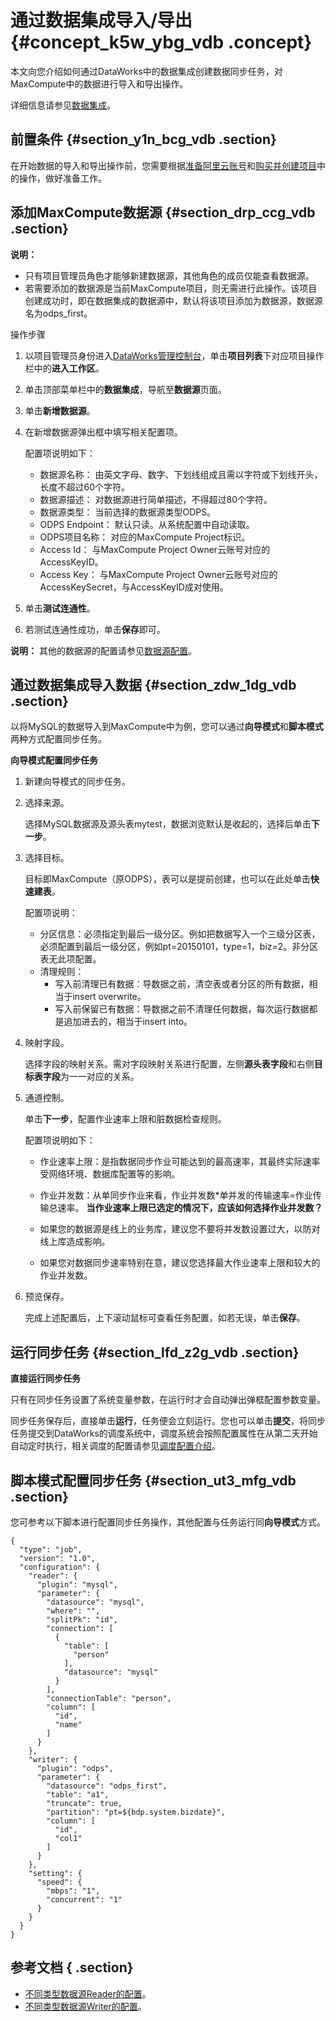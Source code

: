 # 通过数据集成导入/导出 {#concept_k5w_ybg_vdb .concept}

本文向您介绍如何通过DataWorks中的数据集成创建数据同步任务，对MaxCompute中的数据进行导入和导出操作。

详细信息请参见[数据集成](https://www.alibabacloud.com/help/zh/doc-detail/72961.htm)。

## 前置条件 {#section_y1n_bcg_vdb .section}

在开始数据的导入和导出操作前，您需要根据[准备阿里云账号](../../../../intl.zh-CN/准备工作/准备阿里云账号.md)和[购买并创建项目](../../../../intl.zh-CN/准备工作/创建项目.md)中的操作，做好准备工作。

## 添加MaxCompute数据源 {#section_drp_ccg_vdb .section}

**说明：** 

-   只有项目管理员角色才能够新建数据源，其他角色的成员仅能查看数据源。
-   若需要添加的数据源是当前MaxCompute项目，则无需进行此操作。该项目创建成功时，即在数据集成的数据源中，默认将该项目添加为数据源，数据源名为odps\_first。

操作步骤

1.  以项目管理员身份进入[DataWorks管理控制台](https://workbench.data.aliyun.com/console?spm=a2c4g.11186623.2.7.bBZHDz)，单击**项目列表**下对应项目操作栏中的**进入工作区**。
2.  单击顶部菜单栏中的**数据集成**，导航至**数据源**页面。
3.  单击**新增数据源**。
4.  在新增数据源弹出框中填写相关配置项。

    配置项说明如下：

    -   数据源名称： 由英文字母、数字、下划线组成且需以字符或下划线开头，长度不超过60个字符。
    -   数据源描述： 对数据源进行简单描述，不得超过80个字符。
    -   数据源类型： 当前选择的数据源类型ODPS。
    -   ODPS Endpoint： 默认只读。从系统配置中自动读取。
    -   ODPS项目名称： 对应的MaxCompute Project标识。
    -   Access Id： 与MaxCompute Project Owner云账号对应的AccessKeyID。
    -   Access Key： 与MaxCompute Project Owner云账号对应的AccessKeySecret，与AccessKeyID成对使用。
5.  单击**测试连通性**。
6.  若测试连通性成功，单击**保存**即可。

**说明：** 其他的数据源的配置请参见[数据源配置](https://www.alibabacloud.com/help/zh/faq-list/72788.htm)。

## 通过数据集成导入数据 {#section_zdw_1dg_vdb .section}

以将MySQL的数据导入到MaxCompute中为例，您可以通过**向导模式**和**脚本模式**两种方式配置同步任务。

**向导模式配置同步任务**

1.  新建向导模式的同步任务。
2.  选择来源。

    选择MySQL数据源及源头表mytest，数据浏览默认是收起的，选择后单击**下一步**。

3.  选择目标。

    目标即MaxCompute（原ODPS），表可以是提前创建，也可以在此处单击**快速建表**。

    配置项说明：

    -   分区信息：必须指定到最后一级分区。例如把数据写入一个三级分区表，必须配置到最后一级分区，例如pt=20150101，type=1，biz=2。非分区表无此项配置。
    -   清理规则：
        -   写入前清理已有数据：导数据之前，清空表或者分区的所有数据，相当于insert overwrite。
        -   写入前保留已有数据：导数据之前不清理任何数据，每次运行数据都是追加进去的，相当于insert into。
4.  映射字段。

    选择字段的映射关系。需对字段映射关系进行配置，左侧**源头表字段**和右侧**目标表字段**为一一对应的关系。

5.  通道控制。

    单击**下一步**，配置作业速率上限和脏数据检查规则。

    配置项说明如下：

    -   作业速率上限：是指数据同步作业可能达到的最高速率，其最终实际速率受网络环境、数据库配置等的影响。
    -   作业并发数：从单同步作业来看，作业并发数\*单并发的传输速率=作业传输总速率。
    **当作业速率上限已选定的情况下，应该如何选择作业并发数？**

    -   如果您的数据源是线上的业务库，建议您不要将并发数设置过大，以防对线上库造成影响。
    -   如果您对数据同步速率特别在意，建议您选择最大作业速率上限和较大的作业并发数。
6.  预览保存。

    完成上述配置后，上下滚动鼠标可查看任务配置，如若无误，单击**保存**。


## 运行同步任务 {#section_lfd_z2g_vdb .section}

**直接运行同步任务**

只有在同步任务设置了系统变量参数，在运行时才会自动弹出弹框配置参数变量。

同步任务保存后，直接单击**运行**，任务便会立刻运行。您也可以单击**提交**，将同步任务提交到DataWorks的调度系统中，调度系统会按照配置属性在从第二天开始自动定时执行，相关调度的配置请参见[调度配置介绍](https://www.alibabacloud.com/help/zh/doc-detail/85307.htm)。

## 脚本模式配置同步任务 {#section_ut3_mfg_vdb .section}

您可参考以下脚本进行配置同步任务操作，其他配置与任务运行同**向导模式**方式。

```
{
  "type": "job",
  "version": "1.0",
  "configuration": {
    "reader": {
      "plugin": "mysql",
      "parameter": {
        "datasource": "mysql",
        "where": "",
        "splitPk": "id",
        "connection": [
          {
            "table": [
              "person"
            ],
            "datasource": "mysql"
          }
        ],
        "connectionTable": "person",
        "column": [
          "id",
          "name"
        ]
      }
    },
    "writer": {
      "plugin": "odps",
      "parameter": {
        "datasource": "odps_first",
        "table": "a1",
        "truncate": true,
        "partition": "pt=${bdp.system.bizdate}",
        "column": [
          "id",
          "col1"
        ]
      }
    },
    "setting": {
      "speed": {
        "mbps": "1",
        "concurrent": "1"
      }
    }
  }
}
```

## 参考文档 { .section}

-   [不同类型数据源Reader的配置](https://www.alibabacloud.com/help/zh/faq-list/74300.htm)。
-   [不同类型数据源Writer的配置](https://www.alibabacloud.com/help/zh/faq-list/74301.htm)。

